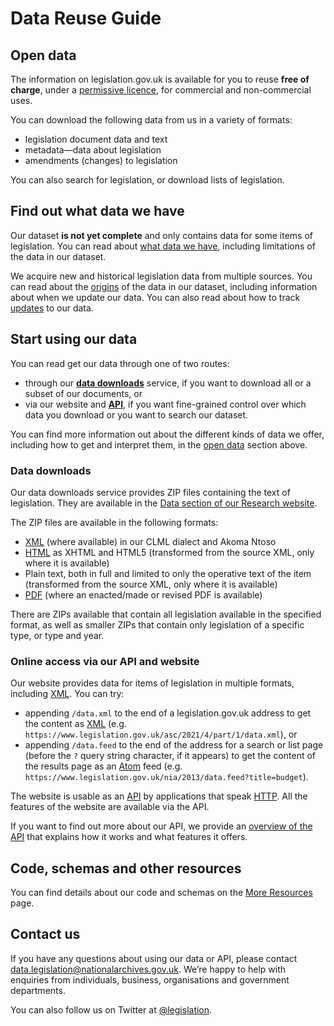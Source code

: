 # Data Reuse Guide

## Open data<a name="open-data"></a>

The information on legislation.gov.uk is available for you to reuse **free of charge**, under a [permissive licence](licence.md), for commercial and non-commercial uses.

You can download the following data from us in a variety of formats:

 * legislation document data and text
 * metadata—data about legislation
 * amendments (changes) to legislation

You can also search <!--TODO or query--> for legislation, or download lists of legislation.

## Find out what data we have

Our dataset **is not yet complete** and only contains data for some items of legislation. You can read about [what data we have](what-we-have.md), including limitations of the data in our dataset.

We acquire new and historical legislation data from multiple sources. You can read about the [origins](origins.md) of the data in our dataset, including information about when we update our data. You can also read about how to track [updates]() to our data.

## Start using our data

You can read get our data through one of two routes:

 * through our **[data downloads](#data-downloads)** service, if you want to download all or a subset of our documents<!-- TODO or metadata-->, or
 * via our website and **[API](#api)**, if you want fine-grained control over which data you download or you want to search our dataset<!--TODO query our dataset-->.
 
You can find more information out about the different kinds of data we offer, including how to get and interpret them, in the [open data](#open-data) section above.

<!--If you want a solution for a specific problem, you can read our [How do I…]() section, which includes instructions on how to do the following:

 * [Get a list of all UK legislation]()
 * [Download all UK legislation as XML, PDF or plain text]()
 * [Get XML for an item of legislation or part of it]()-->

### Data downloads

Our data downloads service provides ZIP files containing the text of legislation. They are available in the [Data section of our Research website]().

The ZIP files are available in the following formats:

* [XML](/formats/xml.md) (where available) in our CLML dialect and Akoma Ntoso
* [HTML](/formats/html.md) as XHTML and HTML5 (transformed from the source XML, only where it is available)
* Plain text, both in full and limited to only the operative text<!--TODO link to explanation--> of the item (transformed from the source XML, only where it is available)
* [PDF](/formats/pdf.md) (where an enacted/made or revised PDF is available)

There are ZIPs available that contain all legislation available in the specified format, as well as smaller ZIPs that contain only legislation of a specific type, or type and year.

### Online access via our API and website<a name="api"></a>

Our website provides data for items of legislation in multiple formats, including [XML](/formats/xml.md). You can try: 
 * appending `/data.xml` to the end of a legislation.gov.uk address to get the content as [XML](/formats/xml.md) (e.g. `https://www.legislation.gov.uk/asc/2021/4/part/1/data.xml`), or 
 * appending `/data.feed` to the end of the address for a search or list page (before the `?` query string character, if it appears) to get the content of the results page as an [Atom](/formats/atom.md) feed (e.g. `https://www.legislation.gov.uk/nia/2013/data.feed?title=budget`).

The website is usable as an [API](https://en.wikipedia.org/wiki/API) by applications that speak [HTTP](https://en.wikipedia.org/wiki/HTTP). All the features of the website are available via the API. 

If you want to find out more about our API, we provide an [overview of the API](/api/overview.md) that explains how it works and what features it offers.

## Code, schemas and other resources

You can find details about our code and schemas on the [More Resources](more-resources.md) page.

## Contact us

If you have any questions about using our data or API, please contact data.legislation@nationalarchives.gov.uk. We&rsquo;re happy to help with enquiries from individuals, business, organisations and government departments.

You can also follow us on Twitter at [@legislation](https://twitter.com/legislation).